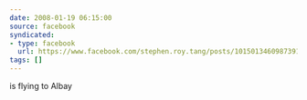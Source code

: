 ```yaml
---
date: 2008-01-19 06:15:00
source: facebook
syndicated:
- type: facebook
  url: https://www.facebook.com/stephen.roy.tang/posts/10150134609873912
tags: []
---
```


is flying to Albay